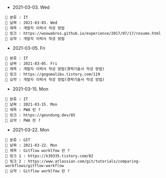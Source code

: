 - 2021-03-03. Wed

```
📌 분류 : IT
📆 날짜 : 2021-03-03. Wed
🎯 제목 : 개발자 이력서 작성 방법
🧬 링크 : https://woowabros.github.io/experience/2017/07/17/resume.html
📖 요약 : 개발자 이력서 작성 방법
```

- 2021-03-05. Fri

```
📌 분류 : IT
📆 날짜 : 2021-03-05. Fri
🎯 제목 : 개발자 이력서 작성 방법(경력기술서 작성 방법)
🧬 링크 : https://gogomalibu.tistory.com/119
📖 요약 : 개발자 이력서 작성 방법(경력기술서 작성 방법)
```

- 2021-03-15. Mon

```
📌 분류 : IT
📆 날짜 : 2021-03-15. Mon
🎯 제목 : PWA 란 ?
🧬 링크 : https://geundung.dev/85
📖 요약 : PWA 란 ?
```

- 2021-03-22. Mon

```
📌 분류 : GIT
📆 날짜 : 2021-03-22. Mon
🎯 제목 : Gitflow worklfow 란 ?
🧬 링크 1 : https://k39335.tistory.com/82
🧬 링크 2 : https://www.atlassian.com/git/tutorials/comparing-workflows/gitflow-workflow
📖 요약 : Gitflow worklfow 란 ?
```
